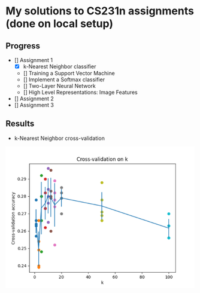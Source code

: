 # My solutions to CS231n assignments (done on local setup)

## Progress

- [] Assignment 1
  - [x] k-Nearest Neighbor classifier
  - [] Training a Support Vector Machine
  - [] Implement a Softmax classifier
  - [] Two-Layer Neural Network
  - [] High Level Representations: Image Features
- [] Assignment 2
- [] Assignment 3

## Results

* k-Nearest Neighbor cross-validation

![knn cross-validation](./assets/cross-validation-knn.png)
